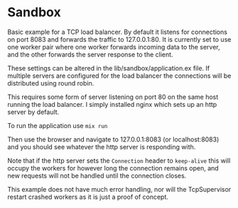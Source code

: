 # Sandbox

Basic example for a TCP load balancer. By default it listens for connections on port 8083 and forwards the traffic to 127.0.0.1:80. It is currently set to use one worker pair where one worker forwards incoming data to the server, and the other forwards the server response to the client.

These settings can be altered in the lib/sandbox/application.ex file. If multiple servers are configured for the load balancer the connections will be distributed using round robin.

This requires some form of server listening on port 80 on the same host running the load balancer. I simply installed nginx which sets up an http server by default.

To run the application use `mix run`

Then use the browser and navigate to 127.0.0.1:8083 (or localhost:8083) and you should see whatever the http server is responding with.

Note that if the http server sets the `Connection` header to `keep-alive` this will occupy the workers for however long the connection remains open, and new requests will not be handled until the connection closes.

This example does not have much error handling, nor will the TcpSupervisor restart crashed workers as it is just a proof of concept.
